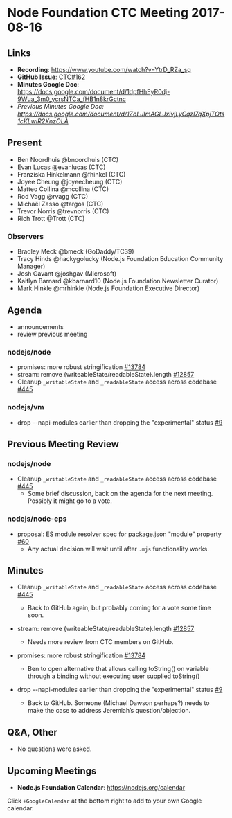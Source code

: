 # Node Foundation CTC Meeting 2017-08-16
## Links

* **Recording**: https://www.youtube.com/watch?v=YtrD_RZa_sg
* **GitHub Issue**: [CTC#162](https://github.com/nodejs/CTC/issues/162)
* **Minutes Google Doc**: <https://docs.google.com/document/d/1dpfHhEyR0dj-9Wua_3m0_ycrsNTCa_fHB1n8krGctnc>
* _Previous Minutes Google Doc: <https://docs.google.com/document/d/1ZoLJImAGLJxivjLyCqzl7qXpjTOts1cKLwiR2XnzOLA>_
## Present

* Ben Noordhuis @bnoordhuis (CTC)
* Evan Lucas @evanlucas (CTC)
* Franziska Hinkelmann @fhinkel (CTC)
* Joyee Cheung @joyeecheung (CTC)
* Matteo Collina @mcollina (CTC)
* Rod Vagg @rvagg (CTC)
* Michaël Zasso @targos (CTC)
* Trevor Norris @trevnorris (CTC)
* Rich Trott @Trott (CTC)

### Observers
* Bradley Meck @bmeck (GoDaddy/TC39)
* Tracy Hinds @hackygolucky (Node.js Foundation Education Community Manager)
* Josh Gavant @joshgav (Microsoft)
* Kaitlyn Barnard @kbarnard10 (Node.js Foundation Newsletter Curator)
* Mark Hinkle @mrhinkle (Node.js Foundation Executive Director)



## Agenda

* announcements
* review previous meeting

### nodejs/node

* promises: more robust stringification [#13784](https://github.com/nodejs/node/pull/13784)
* stream: remove {writeableState/readableState}.length [#12857](https://github.com/nodejs/node/pull/12857)
* Cleanup `_writableState` and `_readableState` access across codebase [#445](https://github.com/nodejs/node/issues/445)

### nodejs/vm

* drop --napi-modules earlier than dropping the "experimental" status [#9](https://github.com/nodejs/vm/issues/9)

## Previous Meeting Review

### nodejs/node

* Cleanup `_writableState` and `_readableState` access across codebase [#445](https://github.com/nodejs/node/issues/445)
  * Some brief discussion, back on the agenda for the next meeting. Possibly it might go to a vote.

### nodejs/node-eps

* proposal: ES module resolver spec for package.json "module" property [#60](https://github.com/nodejs/node-eps/pull/60)
  * Any actual decision will wait until after `.mjs` functionality works.


## Minutes


* Cleanup `_writableState` and `_readableState` access across codebase [#445](https://github.com/nodejs/node/issues/445)

  * Back to GitHub again, but probably coming for a vote some time soon.

* stream: remove {writeableState/readableState}.length [#12857](https://github.com/nodejs/node/pull/12857)
  
  * Needs more review from CTC members on GitHub.

* promises: more robust stringification [#13784](https://github.com/nodejs/node/pull/13784)

  * Ben to open alternative that allows calling toString() on variable through a binding without executing user supplied toString()

* drop --napi-modules earlier than dropping the "experimental" status [#9](https://github.com/nodejs/vm/issues/9)

  * Back to GitHub. Someone (Michael Dawson perhaps?) needs to make the case to address Jeremiah’s question/objection.

## Q&A, Other

* No questions were asked.

## Upcoming Meetings

* **Node.js Foundation Calendar**: https://nodejs.org/calendar

Click `+GoogleCalendar` at the bottom right to add to your own Google calendar.
